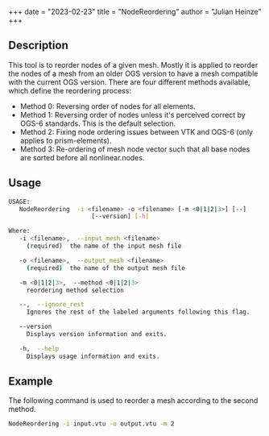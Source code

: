 +++
date = "2023-02-23"
title = "NodeReordering"
author = "Julian Heinze"
+++

## Description

This tool is to reorder nodes of a given mesh.
Mostly it is applied to reorder the nodes of a mesh from an older OGS version to have a mesh compatible with the current OGS version.
There are four different methods available, which define the reordering process:

- Method 0: Reversing order of nodes for all elements.
- Method 1: Reversing order of nodes unless it's perceived correct by OGS-6 standards.
This is the default selection.
- Method 2: Fixing node ordering issues between VTK and OGS-6 (only applies to prism-elements).
- Method 3: Re-ordering of mesh node vector such that all base nodes are sorted before all nonlinear.nodes.

## Usage

```bash
USAGE:
   NodeReordering  -i <filename> -o <filename> [-m <0|1|2|3>] [--]
                       [--version] [-h]

Where:
   -i <filename>,  --input_mesh <filename>
     (required)  the name of the input mesh file

   -o <filename>,  --output_mesh <filename>
     (required)  the name of the output mesh file

   -m <0|1|2|3>,  --method <0|1|2|3>
     reordering method selection

   --,  --ignore_rest
     Ignores the rest of the labeled arguments following this flag.

   --version
     Displays version information and exits.

   -h,  --help
     Displays usage information and exits.
```

## Example

The following command is used to reorder a mesh according to the second method.

```bash
NodeReordering -i input.vtu -o output.vtu -m 2
```
